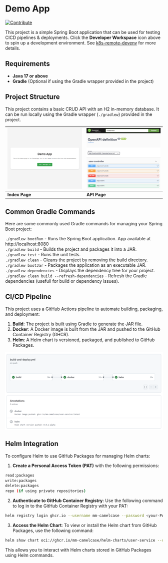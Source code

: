 # Demo App

[![Contribute](https://www.eclipse.org/che/contribute.svg)](https://workspaces.openshift.com#https://github.com/mm-camelcase/user-service/tree/che)

This project is a simple Spring Boot application that can be used for testing CICD pipelines & deployments. Click the **Developer Workspace** icon above to spin up a development environment. See [k8s-remote-devenv](https://github.com/mm-camelcase/k8s-remote-devenv) for more details.

## Requirements

- **Java 17 or above**
- **Gradle** (Optional if using the Gradle wrapper provided in the project)

## Project Structure

This project contains a basic CRUD API with an H2 in-memory database. It can be run locally using the Gradle wrapper (`./gradlew`) provided in the project.


| ![Index Image](.artifacts/index2.png) | ![Swagger Image](.artifacts/swagger.png) |
|--------------------------------------|------------------------------------------|
| **Index Page**                          | **API Page**                            |


## Common Gradle Commands

Here are some commonly used Gradle commands for managing your Spring Boot project:

``./gradlew bootRun`` - Runs the Spring Boot application. App available at http://localhost:8080   
``./gradlew build`` - Builds the project and packages it into a JAR.  
``./gradlew test`` - Runs the unit tests.  
``./gradlew clean`` - Cleans the project by removing the build directory.  
``./gradlew bootJar`` - Packages the application as an executable JAR.  
``./gradlew dependencies`` - Displays the dependency tree for your project.  
``./gradlew clean build --refresh-dependencies`` - Refresh the Gradle dependencies (usefull for build or dependency issues).  


## CI/CD Pipeline

This project uses a GitHub Actions pipeline to automate building, packaging, and deployment:

1. **Build**: The project is built using Gradle to generate the JAR file.
2. **Docker**: A Docker image is built from the JAR and pushed to the GitHub Container Registry (GHCR).
3. **Helm**: A Helm chart is versioned, packaged, and published to GitHub Packages.

![pipeline](.artifacts/build_deploy.png)


## Helm Integration   

To configure Helm to use GitHub Packages for managing Helm charts:

1. **Create a Personal Access Token (PAT)** with the following permissions:

```bash
read:packages
write:packages
delete:packages
repo (if using private repositories)
```

2. **Authenticate to GitHub Container Registry**: Use the following command to log in to the GitHub Container Registry with your PAT:

```bash
helm registry login ghcr.io --username mm-camelcase --password <your-PAT>
```

3. **Access the Helm Chart**: To view or install the Helm chart from GitHub Packages, use the following command:

```bash
helm show chart oci://ghcr.io/mm-camelcase/helm-charts/user-service --devel
```

This allows you to interact with Helm charts stored in GitHub Packages using Helm commands. 






